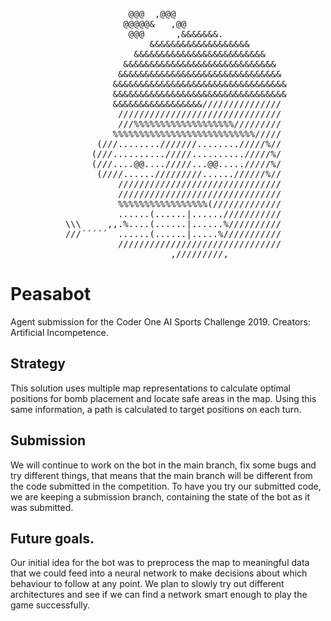 
<div style="text-align:center"><pre>
               @@@  ,@@@                     
              @@@@@&   ,@@                   
               @@@      ,&&&&&&&.            
                   &&&&&&&&&&&&&&&&&&&       
                &&&&&&&&&&&&&&&&&&&&&&&&&    
              &&&&&&&&&&&&&&&&&&&&&&&&&&&&&  
             &&&&&&&&&&&&&&&&&&&&&&&&&&&&&&& 
            &&&&&&&&&&&&&&&&&&&&&&&&&&&&&&&&&
            &&&&&&&&&&&&&&&&&&&&&&&&&&&&&&&&&
            &&&&&&&&&&&&&&&&&/////////////// 
             /////////////////////////////// 
             ///%%%%%%%%%%%%%%%%%%%///////// 
            %%%%%%%%%%%%%%%%%%%%%%%%%%%///// 
         (///........///////......../////%// 
        (///........../////........../////%/ 
        (///....@@..../////...@@...../////%/ 
         (////....../////////......//////%// 
             /////////////////////////////// 
             /////////////////////////////// 
             %%%%%%%%%%%%%%%%%(///////////// 
             ......(......|....../////////// 
   \\\     ,,.%....(......|......%////////// 
   ///´´´´´  ......(......|.....%/////////// 
             /////////////////////////////// 
                       ,/////////,           
</pre></div>

# Peasabot

Agent submission for the Coder One AI Sports Challenge 2019.
Creators: Artificial Incompetence.

## Strategy
This solution uses multiple map representations to calculate optimal positions for bomb placement and locate safe areas in the map.
Using this same information, a path is calculated to target positions on each turn.

## Submission
We will continue to work on the bot in the main branch, fix some bugs and try different things, that means that the main branch will be different from the code submitted in the competition.
To have you try our submitted code, we are keeping a submission branch, containing the state of the bot as it was submitted.

## Future goals.
Our initial idea for the bot was to preprocess the map to meaningful data that we could feed into a neural network to make decisions about which behaviour to follow at any point.
We plan to slowly try out different architectures and see if we can find a network smart enough to play the game successfully.
